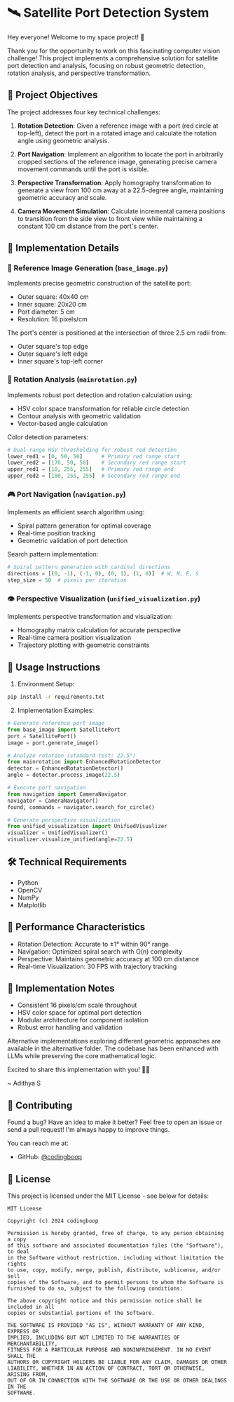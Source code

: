 # 🛰️ Satellite Port Detection System

Hey everyone! Welcome to my space project! 👋 

Thank you for the opportunity to work on this fascinating computer vision challenge! This project implements a comprehensive solution for satellite port detection and analysis, focusing on robust geometric detection, rotation analysis, and perspective transformation.

## 🎯 Project Objectives

The project addresses four key technical challenges:

1. **Rotation Detection**: Given a reference image with a port (red circle at top-left), detect the port in a rotated image and calculate the rotation angle using geometric analysis.

2. **Port Navigation**: Implement an algorithm to locate the port in arbitrarily cropped sections of the reference image, generating precise camera movement commands until the port is visible.

3. **Perspective Transformation**: Apply homography transformation to generate a view from 100 cm away at a 22.5-degree angle, maintaining geometric accuracy and scale.

4. **Camera Movement Simulation**: Calculate incremental camera positions to transition from the side view to front view while maintaining a constant 100 cm distance from the port's center.

## 🧩 Implementation Details

### 📸 Reference Image Generation (`base_image.py`)
Implements precise geometric construction of the satellite port:
- Outer square: 40x40 cm
- Inner square: 20x20 cm
- Port diameter: 5 cm
- Resolution: 16 pixels/cm

The port's center is positioned at the intersection of three 2.5 cm radii from:
- Outer square's top edge
- Outer square's left edge
- Inner square's top-left corner

### 🔄 Rotation Analysis (`mainrotation.py`)
Implements robust port detection and rotation calculation using:
- HSV color space transformation for reliable circle detection
- Contour analysis with geometric validation
- Vector-based angle calculation

Color detection parameters:
```python
# Dual-range HSV thresholding for robust red detection
lower_red1 = [0, 50, 50]      # Primary red range start
lower_red2 = [170, 50, 50]    # Secondary red range start
upper_red1 = [10, 255, 255]   # Primary red range end
upper_red2 = [180, 255, 255]  # Secondary red range end
```

### 🎮 Port Navigation (`navigation.py`)
Implements an efficient search algorithm using:
- Spiral pattern generation for optimal coverage
- Real-time position tracking
- Geometric validation of port detection

Search pattern implementation:
```python
# Spiral pattern generation with cardinal directions
directions = [(0, -1), (-1, 0), (0, 1), (1, 0)]  # W, N, E, S
step_size = 50  # pixels per iteration
```

### 👁️ Perspective Visualization (`unified_visualization.py`)
Implements perspective transformation and visualization:
- Homography matrix calculation for accurate perspective
- Real-time camera position visualization
- Trajectory plotting with geometric constraints

## 🚀 Usage Instructions

1. Environment Setup:
```bash
pip install -r requirements.txt
```

2. Implementation Examples:
```python
# Generate reference port image
from base_image import SatellitePort
port = SatellitePort()
image = port.generate_image()

# Analyze rotation (standard test: 22.5°)
from mainrotation import EnhancedRotationDetector
detector = EnhancedRotationDetector()
angle = detector.process_image(22.5)

# Execute port navigation
from navigation import CameraNavigator
navigator = CameraNavigator()
found, commands = navigator.search_for_circle()

# Generate perspective visualization
from unified_visualization import UnifiedVisualizer
visualizer = UnifiedVisualizer()
visualizer.visualize_unified(angle=22.5)
```

## 🛠️ Technical Requirements
- Python 
- OpenCV 
- NumPy
- Matplotlib 

## 💫 Performance Characteristics
- Rotation Detection: Accurate to ±1° within 90° range
- Navigation: Optimized spiral search with O(n) complexity
- Perspective: Maintains geometric accuracy at 100 cm distance
- Real-time Visualization: 30 FPS with trajectory tracking

## 📝 Implementation Notes
- Consistent 16 pixels/cm scale throughout
- HSV color space for optimal port detection
- Modular architecture for component isolation
- Robust error handling and validation

Alternative implementations exploring different geometric approaches are available in the alternative folder. The codebase has been enhanced with LLMs while preserving the core mathematical logic.

Excited to share this implementation with you! 🚀✨

~ Adithya S

## 🤝 Contributing
Found a bug? Have an idea to make it better? Feel free to open an issue or send a pull request! I'm always happy to improve things.

You can reach me at:
- GitHub: [@codingboop](https://github.com/codingboop)

## 📜 License
This project is licensed under the MIT License - see below for details:

```
MIT License

Copyright (c) 2024 codingboop

Permission is hereby granted, free of charge, to any person obtaining a copy
of this software and associated documentation files (the "Software"), to deal
in the Software without restriction, including without limitation the rights
to use, copy, modify, merge, publish, distribute, sublicense, and/or sell
copies of the Software, and to permit persons to whom the Software is
furnished to do so, subject to the following conditions:

The above copyright notice and this permission notice shall be included in all
copies or substantial portions of the Software.

THE SOFTWARE IS PROVIDED "AS IS", WITHOUT WARRANTY OF ANY KIND, EXPRESS OR
IMPLIED, INCLUDING BUT NOT LIMITED TO THE WARRANTIES OF MERCHANTABILITY,
FITNESS FOR A PARTICULAR PURPOSE AND NONINFRINGEMENT. IN NO EVENT SHALL THE
AUTHORS OR COPYRIGHT HOLDERS BE LIABLE FOR ANY CLAIM, DAMAGES OR OTHER
LIABILITY, WHETHER IN AN ACTION OF CONTRACT, TORT OR OTHERWISE, ARISING FROM,
OUT OF OR IN CONNECTION WITH THE SOFTWARE OR THE USE OR OTHER DEALINGS IN THE
SOFTWARE.
``` 
